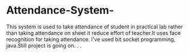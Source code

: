 # Attendance-System-
This system is used to take attendance of student in practical lab rather than taking attendance on sheet it reduce effort of teacher.It uses face recognition for taking attendance. I've used bit socket programming, java.Still project is going on. . .
